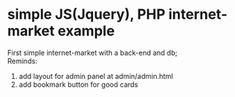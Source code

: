 # simple JS(Jquery), PHP internet-market example
First simple internet-market with a back-end and db; <br>
Reminds:
 1) add layout for admin panel at admin/admin.html
 2) add bookmark button for good cards
